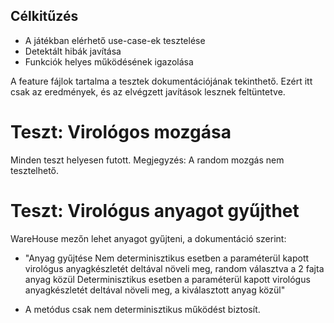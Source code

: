 ## Célkitűzés

- A játékban elérhető use-case-ek tesztelése
- Detektált hibák javítása
- Funkciók helyes működésének igazolása

A feature fájlok tartalma a tesztek dokumentációjának tekinthető. Ezért itt csak az eredmények, és az elvégzett javítások lesznek feltüntetve.

# Teszt: Virológos mozgása

Minden teszt helyesen futott.
Megjegyzés: A random mozgás nem tesztelhető.

# Teszt: Virológus anyagot gyűjthet

WareHouse mezőn lehet anyagot gyűjteni, a dokumentáció szerint:

- "Anyag gyűjtése
  Nem determinisztikus esetben a paraméterül kapott virológus anyagkészletét deltával növeli meg, random választva a 2 fajta anyag közül
  Determinisztikus esetben a paraméterül kapott virológus anyagkészletét deltával növeli meg, a kiválasztott anyag közül"

- A metódus csak nem determinisztikus működést biztosít.
